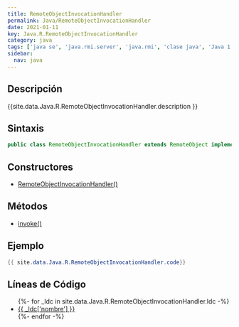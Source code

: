 ```yaml
---
title: RemoteObjectInvocationHandler
permalink: Java/RemoteObjectInvocationHandler
date: 2021-01-11
key: Java.R.RemoteObjectInvocationHandler
category: java
tags: ['java se', 'java.rmi.server', 'java.rmi', 'clase java', 'Java 1.5']
sidebar: 
  nav: java
---
```


## Descripción
{{site.data.Java.R.RemoteObjectInvocationHandler.description }}

## Sintaxis
~~~java
public class RemoteObjectInvocationHandler extends RemoteObject implements InvocationHandler
~~~

## Constructores
* [RemoteObjectInvocationHandler()](/Java/RemoteObjectInvocationHandler/RemoteObjectInvocationHandler/)

## Métodos
* [invoke()](/Java/RemoteObjectInvocationHandler/invoke)

## Ejemplo
~~~java
{{ site.data.Java.R.RemoteObjectInvocationHandler.code}}
~~~

## Líneas de Código
<ul>
{%- for _ldc in site.data.Java.R.RemoteObjectInvocationHandler.ldc -%}
   <li>
       <a href="{{_ldc['url'] }}">{{ _ldc['nombre'] }}</a>
   </li>
{%- endfor -%}
</ul>

